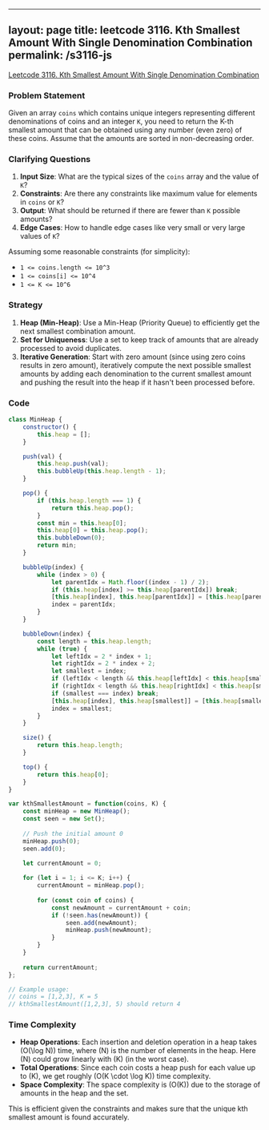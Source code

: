
---
layout: page
title: leetcode 3116. Kth Smallest Amount With Single Denomination Combination
permalink: /s3116-js
---
[Leetcode 3116. Kth Smallest Amount With Single Denomination Combination](https://algoadvance.github.io/algoadvance/l3116)
### Problem Statement

Given an array `coins` which contains unique integers representing different denominations of coins and an integer `K`, you need to return the K-th smallest amount that can be obtained using any number (even zero) of these coins. Assume that the amounts are sorted in non-decreasing order.

### Clarifying Questions
1. **Input Size**: What are the typical sizes of the `coins` array and the value of `K`?
2. **Constraints**: Are there any constraints like maximum value for elements in `coins` or `K`?
3. **Output**: What should be returned if there are fewer than `K` possible amounts?
4. **Edge Cases**: How to handle edge cases like very small or very large values of `K`?

Assuming some reasonable constraints (for simplicity):
- `1 <= coins.length <= 10^3`
- `1 <= coins[i] <= 10^4`
- `1 <= K <= 10^6`

### Strategy
1. **Heap (Min-Heap)**: Use a Min-Heap (Priority Queue) to efficiently get the next smallest combination amount.
2. **Set for Uniqueness**: Use a set to keep track of amounts that are already processed to avoid duplicates.
3. **Iterative Generation**: Start with zero amount (since using zero coins results in zero amount), iteratively compute the next possible smallest amounts by adding each denomination to the current smallest amount and pushing the result into the heap if it hasn't been processed before.

### Code

```javascript
class MinHeap {
    constructor() {
        this.heap = [];
    }

    push(val) {
        this.heap.push(val);
        this.bubbleUp(this.heap.length - 1);
    }

    pop() {
        if (this.heap.length === 1) {
            return this.heap.pop();
        }
        const min = this.heap[0];
        this.heap[0] = this.heap.pop();
        this.bubbleDown(0);
        return min;
    }

    bubbleUp(index) {
        while (index > 0) {
            let parentIdx = Math.floor((index - 1) / 2);
            if (this.heap[index] >= this.heap[parentIdx]) break;
            [this.heap[index], this.heap[parentIdx]] = [this.heap[parentIdx], this.heap[index]];
            index = parentIdx;
        }
    }

    bubbleDown(index) {
        const length = this.heap.length;
        while (true) {
            let leftIdx = 2 * index + 1;
            let rightIdx = 2 * index + 2;
            let smallest = index;
            if (leftIdx < length && this.heap[leftIdx] < this.heap[smallest]) smallest = leftIdx;
            if (rightIdx < length && this.heap[rightIdx] < this.heap[smallest]) smallest = rightIdx;
            if (smallest === index) break;
            [this.heap[index], this.heap[smallest]] = [this.heap[smallest], this.heap[index]];
            index = smallest;
        }
    }

    size() {
        return this.heap.length;
    }

    top() {
        return this.heap[0];
    }
}

var kthSmallestAmount = function(coins, K) {
    const minHeap = new MinHeap();
    const seen = new Set();
    
    // Push the initial amount 0
    minHeap.push(0);
    seen.add(0);

    let currentAmount = 0;
    
    for (let i = 1; i <= K; i++) {
        currentAmount = minHeap.pop();
        
        for (const coin of coins) {
            const newAmount = currentAmount + coin;
            if (!seen.has(newAmount)) {
                seen.add(newAmount);
                minHeap.push(newAmount);
            }
        }
    }
    
    return currentAmount;
};

// Example usage:
// coins = [1,2,3], K = 5
// kthSmallestAmount([1,2,3], 5) should return 4
```

### Time Complexity

- **Heap Operations**: Each insertion and deletion operation in a heap takes \(O(\log N)\) time, where \(N\) is the number of elements in the heap. Here \(N\) could grow linearly with \(K\) (in the worst case).
- **Total Operations**: Since each coin costs a heap push for each value up to \(K\), we get roughly \(O(K \cdot \log K)\) time complexity.
- **Space Complexity**: The space complexity is \(O(K)\) due to the storage of amounts in the heap and the set.

This is efficient given the constraints and makes sure that the unique kth smallest amount is found accurately.